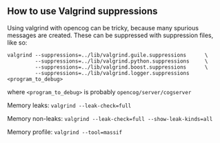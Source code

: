 
How to use Valgrind suppressions
--------------------------------
Using valgrind with opencog can be tricky, because many spurious messages
are created.  These can be suppressed with suppression files, like so:
```
valgrind --suppressions=../lib/valgrind.guile.suppressions      \
         --suppressions=../lib/valgrind.python.suppressions     \
         --suppressions=../lib/valgrind.boost.suppressions      \
         --suppressions=../lib/valgrind.logger.suppressions   <program_to_debug>
```
where `<program_to_debug>` is probably `opencog/server/cogserver`

Memory leaks:      `valgrind --leak-check=full`

Memory non-leaks:  `valgrind --leak-check=full --show-leak-kinds=all`

Memory profile:    `valgrind --tool=massif`
